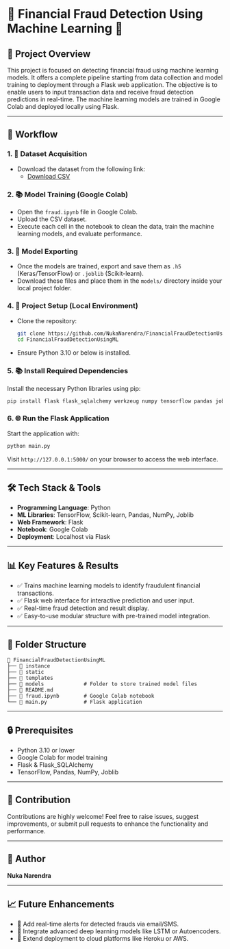 # 🚨 Financial Fraud Detection Using Machine Learning 🚨

## 📖 Project Overview
This project is focused on detecting financial fraud using machine learning models. It offers a complete pipeline starting from data collection and model training to deployment through a Flask web application. The objective is to enable users to input transaction data and receive fraud detection predictions in real-time. The machine learning models are trained in Google Colab and deployed locally using Flask.

---

## 📂 Workflow

### 1. 📅 Dataset Acquisition
- Download the dataset from the following link:
  - [Download CSV](https://drive.google.com/file/d/1k3b2yPQ800ot5djpDNKKGm7IXLwfcTFo/view?usp=drive_link)

### 2. 📚 Model Training (Google Colab)
- Open the `fraud.ipynb` file in Google Colab.
- Upload the CSV dataset.
- Execute each cell in the notebook to clean the data, train the machine learning models, and evaluate performance.

### 3. 🔄 Model Exporting
- Once the models are trained, export and save them as `.h5` (Keras/TensorFlow) or `.joblib` (Scikit-learn).
- Download these files and place them in the `models/` directory inside your local project folder.

### 4. 📝 Project Setup (Local Environment)
- Clone the repository:
  ```bash
  git clone https://github.com/NukaNarendra/FinancialFraudDetectionUsingML
  cd FinancialFraudDetectionUsingML
  ```
- Ensure Python 3.10 or below is installed.

### 5. 📚 Install Required Dependencies
Install the necessary Python libraries using pip:
```bash
pip install flask flask_sqlalchemy werkzeug numpy tensorflow pandas joblib
```

### 6. 🌐 Run the Flask Application
Start the application with:
```bash
python main.py
```
Visit `http://127.0.0.1:5000/` on your browser to access the web interface.

---

## 🛠️ Tech Stack & Tools
- **Programming Language**: Python
- **ML Libraries**: TensorFlow, Scikit-learn, Pandas, NumPy, Joblib
- **Web Framework**: Flask
- **Notebook**: Google Colab
- **Deployment**: Localhost via Flask

---

## 📊 Key Features & Results
- ✅ Trains machine learning models to identify fraudulent financial transactions.
- ✅ Flask web interface for interactive prediction and user input.
- ✅ Real-time fraud detection and result display.
- ✅ Easy-to-use modular structure with pre-trained model integration.

---

## 📁 Folder Structure
```
📂 FinancialFraudDetectionUsingML
├── 📁 instance
├── 📁 static
├── 📁 templates
├── 📁 models             # Folder to store trained model files
├── 📄 README.md
├── 📓 fraud.ipynb        # Google Colab notebook
└── 🐍 main.py            # Flask application
```

---

## 🔒 Prerequisites
- Python 3.10 or lower
- Google Colab for model training
- Flask & Flask_SQLAlchemy
- TensorFlow, Pandas, NumPy, Joblib

---

## 👥 Contribution
Contributions are highly welcome! Feel free to raise issues, suggest improvements, or submit pull requests to enhance the functionality and performance.

---

## 👤 Author
**Nuka Narendra**

---

## 📈 Future Enhancements
- 🔔 Add real-time alerts for detected frauds via email/SMS.
- 🤖 Integrate advanced deep learning models like LSTM or Autoencoders.
- 🔄 Extend deployment to cloud platforms like Heroku or AWS.


